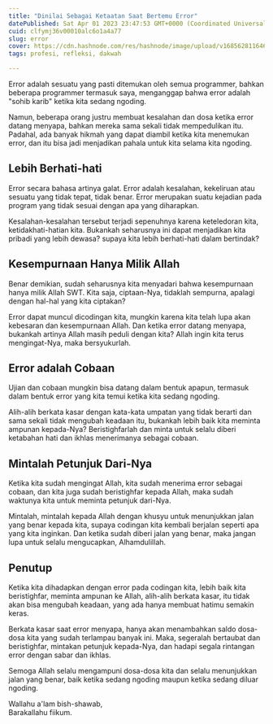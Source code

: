 ```yaml
---
title: "Dinilai Sebagai Ketaatan Saat Bertemu Error"
datePublished: Sat Apr 01 2023 23:47:53 GMT+0000 (Coordinated Universal Time)
cuid: clfymj36v00010alc6o1a4a77
slug: error
cover: https://cdn.hashnode.com/res/hashnode/image/upload/v1685628116460/8d871709-3575-41e1-b5e1-0c23498604dd.png
tags: profesi, refleksi, dakwah

---
```


Error adalah sesuatu yang pasti ditemukan oleh semua programmer, bahkan beberapa programmer termasuk saya, menganggap bahwa error adalah "sohib karib" ketika kita sedang ngoding.

Namun, beberapa orang justru membuat kesalahan dan dosa ketika error datang menyapa, bahkan mereka sama sekali tidak mempedulikan itu. Padahal, ada banyak hikmah yang dapat diambil ketika kita menemukan error, dan itu bisa jadi menjadikan pahala untuk kita selama kita ngoding.

## Lebih Berhati-hati

Error secara bahasa artinya galat. Error adalah kesalahan, kekeliruan atau sesuatu yang tidak tepat, tidak benar. Error merupakan suatu kejadian pada program yang tidak sesuai dengan apa yang diharapkan.

Kesalahan-kesalahan tersebut terjadi sepenuhnya karena keteledoran kita, ketidakhati-hatian kita. Bukankah seharusnya ini dapat menjadikan kita pribadi yang lebih dewasa? supaya kita lebih berhati-hati dalam bertindak?

## Kesempurnaan Hanya Milik Allah

Benar demikian, sudah seharusnya kita menyadari bahwa kesempurnaan hanya milik Allah SWT. Kita saja, ciptaan-Nya, tidaklah sempurna, apalagi dengan hal-hal yang kita ciptakan?

Error dapat muncul dicodingan kita, mungkin karena kita telah lupa akan kebesaran dan kesempurnaan Allah. Dan ketika error datang menyapa, bukankah artinya Allah masih peduli dengan kita? Allah ingin kita terus mengingat-Nya, maka bersyukurlah.

## Error adalah Cobaan

Ujian dan cobaan mungkin bisa datang dalam bentuk apapun, termasuk dalam bentuk error yang kita temui ketika kita sedang ngoding.

Alih-alih berkata kasar dengan kata-kata umpatan yang tidak berarti dan sama sekali tidak mengubah keadaan itu, bukankah lebih baik kita meminta ampunan kepada-Nya? Beristighfarlah dan minta untuk selalu diberi ketabahan hati dan ikhlas menerimanya sebagai cobaan.

## Mintalah Petunjuk Dari-Nya

Ketika kita sudah mengingat Allah, kita sudah menerima error sebagai cobaan, dan kita juga sudah beristighfar kepada Allah, maka sudah waktunya kita untuk meminta petunjuk dari-Nya.

Mintalah, mintalah kepada Allah dengan khusyu untuk menunjukkan jalan yang benar kepada kita, supaya codingan kita kembali berjalan seperti apa yang kita inginkan. Dan ketika sudah diberi jalan yang benar, maka jangan lupa untuk selalu mengucapkan, Alhamdulillah.

## Penutup

Ketika kita dihadapkan dengan error pada codingan kita, lebih baik kita beristighfar, meminta ampunan ke Allah, alih-alih berkata kasar, itu tidak akan bisa mengubah keadaan, yang ada hanya membuat hatimu semakin keras.

Berkata kasar saat error menyapa, hanya akan menambahkan saldo dosa-dosa kita yang sudah terlampau banyak ini. Maka, segeralah bertaubat dan beristighfar, mintakan petunjuk kepada-Nya, dan hadapi segala rintangan error dengan sabar dan ikhlas.

Semoga Allah selalu mengampuni dosa-dosa kita dan selalu menunjukkan jalan yang benar, baik ketika sedang ngoding maupun ketika sedang diluar ngoding.

Wallahu a'lam bish-shawab,  
Barakallahu fiikum.